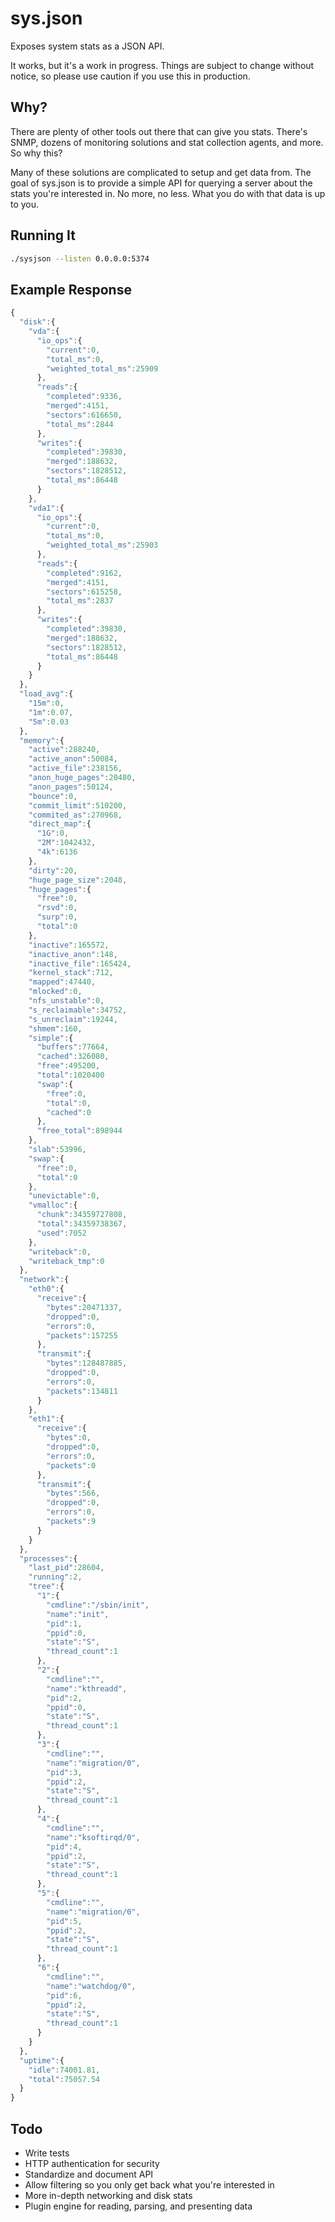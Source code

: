 # sys.json

Exposes system stats as a JSON API.

It works, but it's a work in progress. Things are subject to change without notice, so please use
caution if you use this in production.

## Why?

There are plenty of other tools out there that can give you stats. There's SNMP, dozens of monitoring
solutions and stat collection agents, and more. So why this?

Many of these solutions are complicated to setup and get data from. The goal of sys.json is to
provide a simple API for querying a server about the stats you're interested in. No more, no less.
What you do with that data is up to you.

## Running It

```bash
./sysjson --listen 0.0.0.0:5374
```

## Example Response

```js
{
  "disk":{
    "vda":{
      "io_ops":{
        "current":0,
        "total_ms":0,
        "weighted_total_ms":25909
      },
      "reads":{
        "completed":9336,
        "merged":4151,
        "sectors":616650,
        "total_ms":2844
      },
      "writes":{
        "completed":39830,
        "merged":188632,
        "sectors":1828512,
        "total_ms":86448
      }
    },
    "vda1":{
      "io_ops":{
        "current":0,
        "total_ms":0,
        "weighted_total_ms":25903
      },
      "reads":{
        "completed":9162,
        "merged":4151,
        "sectors":615258,
        "total_ms":2837
      },
      "writes":{
        "completed":39830,
        "merged":188632,
        "sectors":1828512,
        "total_ms":86448
      }
    }
  },
  "load_avg":{
    "15m":0,
    "1m":0.07,
    "5m":0.03
  },
  "memory":{
    "active":288240,
    "active_anon":50084,
    "active_file":238156,
    "anon_huge_pages":20480,
    "anon_pages":50124,
    "bounce":0,
    "commit_limit":510200,
    "commited_as":270968,
    "direct_map":{
      "1G":0,
      "2M":1042432,
      "4k":6136
    },
    "dirty":20,
    "huge_page_size":2048,
    "huge_pages":{
      "free":0,
      "rsvd":0,
      "surp":0,
      "total":0
    },
    "inactive":165572,
    "inactive_anon":148,
    "inactive_file":165424,
    "kernel_stack":712,
    "mapped":47440,
    "mlocked":0,
    "nfs_unstable":0,
    "s_reclaimable":34752,
    "s_unreclaim":19244,
    "shmem":160,
    "simple":{
      "buffers":77664,
      "cached":326080,
      "free":495200,
      "total":1020400
      "swap":{
        "free":0,
        "total":0,
        "cached":0
      },
      "free_total":898944
    },
    "slab":53996,
    "swap":{
      "free":0,
      "total":0
    },
    "unevictable":0,
    "vmalloc":{
      "chunk":34359727808,
      "total":34359738367,
      "used":7052
    },
    "writeback":0,
    "writeback_tmp":0
  },
  "network":{
    "eth0":{
      "receive":{
        "bytes":20471337,
        "dropped":0,
        "errors":0,
        "packets":157255
      },
      "transmit":{
        "bytes":128487885,
        "dropped":0,
        "errors":0,
        "packets":134811
      }
    },
    "eth1":{
      "receive":{
        "bytes":0,
        "dropped":0,
        "errors":0,
        "packets":0
      },
      "transmit":{
        "bytes":566,
        "dropped":0,
        "errors":0,
        "packets":9
      }
    }
  },
  "processes":{
    "last_pid":28604,
    "running":2,
    "tree":{
      "1":{
        "cmdline":"/sbin/init",
        "name":"init",
        "pid":1,
        "ppid":0,
        "state":"S",
        "thread_count":1
      },
      "2":{
        "cmdline":"",
        "name":"kthreadd",
        "pid":2,
        "ppid":0,
        "state":"S",
        "thread_count":1
      },
      "3":{
        "cmdline":"",
        "name":"migration/0",
        "pid":3,
        "ppid":2,
        "state":"S",
        "thread_count":1
      },
      "4":{
        "cmdline":"",
        "name":"ksoftirqd/0",
        "pid":4,
        "ppid":2,
        "state":"S",
        "thread_count":1
      },
      "5":{
        "cmdline":"",
        "name":"migration/0",
        "pid":5,
        "ppid":2,
        "state":"S",
        "thread_count":1
      },
      "6":{
        "cmdline":"",
        "name":"watchdog/0",
        "pid":6,
        "ppid":2,
        "state":"S",
        "thread_count":1
      }
    }
  },
  "uptime":{
    "idle":74001.81,
    "total":75057.54
  }
}
```

## Todo

* Write tests
* HTTP authentication for security
* Standardize and document API
* Allow filtering so you only get back what you're interested in
* More in-depth networking and disk stats
* Plugin engine for reading, parsing, and presenting data
